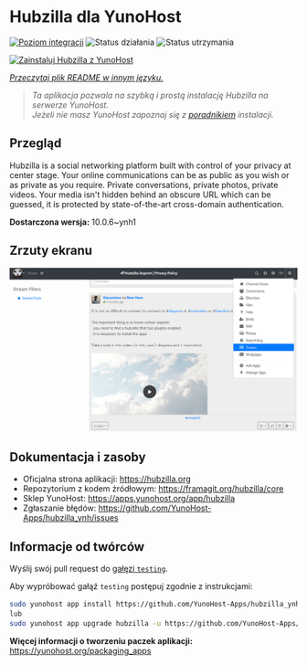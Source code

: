 <!--
To README zostało automatycznie wygenerowane przez <https://github.com/YunoHost/apps/tree/master/tools/readme_generator>
Nie powinno być ono edytowane ręcznie.
-->

# Hubzilla dla YunoHost

[![Poziom integracji](https://apps.yunohost.org/badge/integration/hubzilla)](https://ci-apps.yunohost.org/ci/apps/hubzilla/)
![Status działania](https://apps.yunohost.org/badge/state/hubzilla)
![Status utrzymania](https://apps.yunohost.org/badge/maintained/hubzilla)

[![Zainstaluj Hubzilla z YunoHost](https://install-app.yunohost.org/install-with-yunohost.svg)](https://install-app.yunohost.org/?app=hubzilla)

*[Przeczytaj plik README w innym języku.](./ALL_README.md)*

> *Ta aplikacja pozwala na szybką i prostą instalację Hubzilla na serwerze YunoHost.*  
> *Jeżeli nie masz YunoHost zapoznaj się z [poradnikiem](https://yunohost.org/install) instalacji.*

## Przegląd

Hubzilla is a social networking platform built with control of your privacy at center stage. Your online communications can be as public as you wish or as private as you require. Private conversations, private photos, private videos. Your media isn't hidden behind an obscure URL which can be guessed, it is protected by state-of-the-art cross-domain authentication.


**Dostarczona wersja:** 10.0.6~ynh1

## Zrzuty ekranu

![Zrzut ekranu z Hubzilla](./doc/screenshots/hubzilla-1.png)

## Dokumentacja i zasoby

- Oficjalna strona aplikacji: <https://hubzilla.org>
- Repozytorium z kodem źródłowym: <https://framagit.org/hubzilla/core>
- Sklep YunoHost: <https://apps.yunohost.org/app/hubzilla>
- Zgłaszanie błędów: <https://github.com/YunoHost-Apps/hubzilla_ynh/issues>

## Informacje od twórców

Wyślij swój pull request do [gałęzi `testing`](https://github.com/YunoHost-Apps/hubzilla_ynh/tree/testing).

Aby wypróbować gałąź `testing` postępuj zgodnie z instrukcjami:

```bash
sudo yunohost app install https://github.com/YunoHost-Apps/hubzilla_ynh/tree/testing --debug
lub
sudo yunohost app upgrade hubzilla -u https://github.com/YunoHost-Apps/hubzilla_ynh/tree/testing --debug
```

**Więcej informacji o tworzeniu paczek aplikacji:** <https://yunohost.org/packaging_apps>
